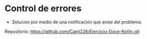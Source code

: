 # Control de errores

- Solucion por medio de una notificación que avise del problema.

Repositorio:
https://github.com/Cami226/Ejercicio-Doce-Kotlin.git
